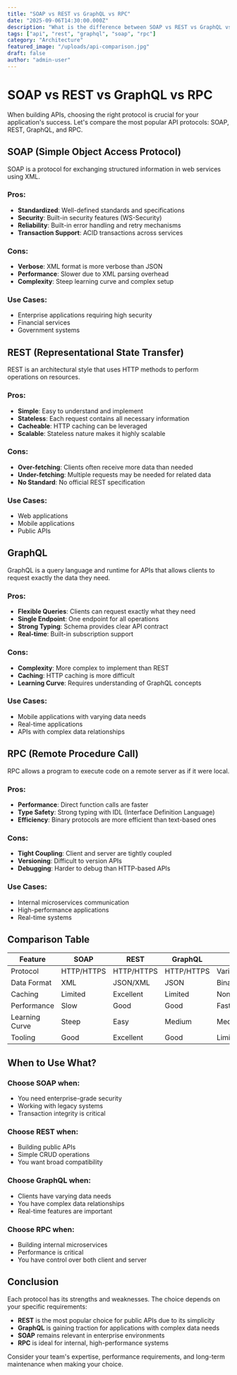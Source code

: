 ```yaml
---
title: "SOAP vs REST vs GraphQL vs RPC"
date: "2025-09-06T14:30:00.000Z"
description: "What is the difference between SOAP vs REST vs GraphQL vs RPC"
tags: ["api", "rest", "graphql", "soap", "rpc"]
category: "Architecture"
featured_image: "/uploads/api-comparison.jpg"
draft: false
author: "admin-user"
---
```


# SOAP vs REST vs GraphQL vs RPC

When building APIs, choosing the right protocol is crucial for your application's success. Let's compare the most popular API protocols: SOAP, REST, GraphQL, and RPC.

## SOAP (Simple Object Access Protocol)

SOAP is a protocol for exchanging structured information in web services using XML.

### Pros:
- **Standardized**: Well-defined standards and specifications
- **Security**: Built-in security features (WS-Security)
- **Reliability**: Built-in error handling and retry mechanisms
- **Transaction Support**: ACID transactions across services

### Cons:
- **Verbose**: XML format is more verbose than JSON
- **Performance**: Slower due to XML parsing overhead
- **Complexity**: Steep learning curve and complex setup

### Use Cases:
- Enterprise applications requiring high security
- Financial services
- Government systems

## REST (Representational State Transfer)

REST is an architectural style that uses HTTP methods to perform operations on resources.

### Pros:
- **Simple**: Easy to understand and implement
- **Stateless**: Each request contains all necessary information
- **Cacheable**: HTTP caching can be leveraged
- **Scalable**: Stateless nature makes it highly scalable

### Cons:
- **Over-fetching**: Clients often receive more data than needed
- **Under-fetching**: Multiple requests may be needed for related data
- **No Standard**: No official REST specification

### Use Cases:
- Web applications
- Mobile applications
- Public APIs

## GraphQL

GraphQL is a query language and runtime for APIs that allows clients to request exactly the data they need.

### Pros:
- **Flexible Queries**: Clients can request exactly what they need
- **Single Endpoint**: One endpoint for all operations
- **Strong Typing**: Schema provides clear API contract
- **Real-time**: Built-in subscription support

### Cons:
- **Complexity**: More complex to implement than REST
- **Caching**: HTTP caching is more difficult
- **Learning Curve**: Requires understanding of GraphQL concepts

### Use Cases:
- Mobile applications with varying data needs
- Real-time applications
- APIs with complex data relationships

## RPC (Remote Procedure Call)

RPC allows a program to execute code on a remote server as if it were local.

### Pros:
- **Performance**: Direct function calls are faster
- **Type Safety**: Strong typing with IDL (Interface Definition Language)
- **Efficiency**: Binary protocols are more efficient than text-based ones

### Cons:
- **Tight Coupling**: Client and server are tightly coupled
- **Versioning**: Difficult to version APIs
- **Debugging**: Harder to debug than HTTP-based APIs

### Use Cases:
- Internal microservices communication
- High-performance applications
- Real-time systems

## Comparison Table

| Feature | SOAP | REST | GraphQL | RPC |
|---------|------|------|---------|-----|
| Protocol | HTTP/HTTPS | HTTP/HTTPS | HTTP/HTTPS | Various |
| Data Format | XML | JSON/XML | JSON | Binary/JSON |
| Caching | Limited | Excellent | Limited | None |
| Performance | Slow | Good | Good | Fast |
| Learning Curve | Steep | Easy | Medium | Medium |
| Tooling | Good | Excellent | Good | Limited |

## When to Use What?

### Choose SOAP when:
- You need enterprise-grade security
- Working with legacy systems
- Transaction integrity is critical

### Choose REST when:
- Building public APIs
- Simple CRUD operations
- You want broad compatibility

### Choose GraphQL when:
- Clients have varying data needs
- You have complex data relationships
- Real-time features are important

### Choose RPC when:
- Building internal microservices
- Performance is critical
- You have control over both client and server

## Conclusion

Each protocol has its strengths and weaknesses. The choice depends on your specific requirements:

- **REST** is the most popular choice for public APIs due to its simplicity
- **GraphQL** is gaining traction for applications with complex data needs
- **SOAP** remains relevant in enterprise environments
- **RPC** is ideal for internal, high-performance systems

Consider your team's expertise, performance requirements, and long-term maintenance when making your choice.
